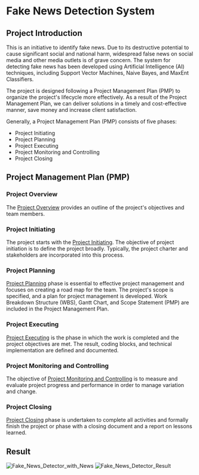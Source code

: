 # Fake News Detection System
## Project Introduction
This is an initiative to identify fake news. Due to its destructive potential to cause significant social and national harm, widespread false news on social media and other media outlets is of grave concern. The system for detecting fake news has been developed using Artificial Intelligence (AI) techniques, including Support Vector Machines, Naive Bayes, and MaxEnt Classifiers.

The project is designed following a Project Management Plan (PMP) to organize the project's lifecycle more effectively. As a result of the Project Management Plan, we can deliver solutions in a timely and cost-effective manner, save money and increase client satisfaction. 

Generally, a Project Management Plan (PMP) consists of five phases: 
- Project Initiating
- Project Planning
- Project Executing
- Project Monitoring and Controlling
- Project Closing 

## Project Management Plan (PMP)
### Project Overview
The [Project Overview](https://github.com/FilleHeureuse/Fake-News-Detection-System/blob/main/Project%20Management%20Plan%20(PMP)/I.%20Project%20Overview.md) provides an outline of the project's objectives and team members.

### Project Initiating
The project starts with the [Project Initiating](https://github.com/FilleHeureuse/Fake-News-Detection-System/blob/main/Project%20Management%20Plan%20(PMP)/II.%20Project%20Initiating.md). The objective of project initiation is to define the project broadly. Typically, the project charter and stakeholders are incorporated into this process.

### Project Planning
[Project Planning](https://github.com/FilleHeureuse/Fake-News-Detection-System/blob/main/Project%20Management%20Plan%20(PMP)/III.%20Project%20Planning.md) phase is essential to effective project management and focuses on creating a road map for the team. The project's scope is specified, and a plan for project management is developed. Work Breakdown Structure (WBS), Gantt Chart, and Scope Statement (PMP) are included in the Project Management Plan.

### Project Executing
[Project Executing](https://github.com/FilleHeureuse/Fake-News-Detection-System/blob/main/Project%20Management%20Plan%20(PMP)/III.%20Project%20Executing.md) is the phase in which the work is completed and the project objectives are met. The result, coding blocks, and technical implementation are defined and documented.

### Project Monitoring and Controlling
The objective of [Project Monitoring and Controlling](https://github.com/FilleHeureuse/Fake-News-Detection-System/blob/main/Project%20Management%20Plan%20(PMP)/III.%20Project%20Executing.md) is to measure and evaluate project progress and performance in order to manage variation and change.

### Project Closing
[Project Closing](https://github.com/FilleHeureuse/Fake-News-Detection-System/blob/main/Project%20Management%20Plan%20(PMP)/III.%20Project%20Closing.md) phase is undertaken to complete all activities and formally finish the project or phase with a closing document and a report on lessons learned.

## Result
![Fake_News_Detector_with_News](https://user-images.githubusercontent.com/121302293/210123441-50dd35fb-cbc7-4f85-940c-26e5ce3469f7.png)
![Fake_News_Detector_Result](https://user-images.githubusercontent.com/121302293/210123450-07239843-17a0-469f-828c-8c4cc6045107.png)


